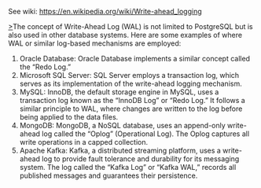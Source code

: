 See wiki: https://en.wikipedia.org/wiki/Write-ahead_logging

[>](https://medium.com/@atri_iiita/what-is-wal-write-ahead-log-965bc6057a19)The concept of Write-Ahead Log (WAL) is not limited to PostgreSQL but is also used in other database systems. Here are some examples of where WAL or similar log-based mechanisms are employed:

1. Oracle Database: Oracle Database implements a similar concept called the “Redo Log.”
2. Microsoft SQL Server: SQL Server employs a transaction log, which serves as its implementation of the write-ahead logging mechanism.
3. MySQL: InnoDB, the default storage engine in MySQL, uses a transaction log known as the “InnoDB Log” or “Redo Log.” It follows a similar principle to WAL, where changes are written to the log before being applied to the data files.
4. MongoDB: MongoDB, a NoSQL database, uses an append-only write-ahead log called the “Oplog” (Operational Log). The Oplog captures all write operations in a capped collection.
5. Apache Kafka: Kafka, a distributed streaming platform, uses a write-ahead log to provide fault tolerance and durability for its messaging system. The log called the “Kafka Log” or “Kafka WAL,” records all published messages and guarantees their persistence.
